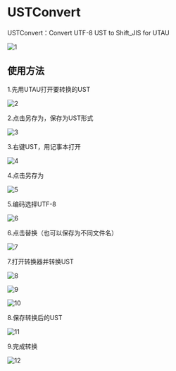 # USTConvert
USTConvert：Convert UTF-8 UST to Shift_JIS for UTAU

![1](https://raw.githubusercontent.com/740291272/USTConvert/master/pic/1.png)

## 使用方法

1.先用UTAU打开要转换的UST

![2](https://raw.githubusercontent.com/740291272/USTConvert/master/pic/2.png)

2.点击另存为，保存为UST形式

![3](https://raw.githubusercontent.com/740291272/USTConvert/master/pic/.png)

3.右键UST，用记事本打开

![4](https://raw.githubusercontent.com/740291272/USTConvert/master/pic/4.png)

4.点击另存为

![5](https://raw.githubusercontent.com/740291272/USTConvert/master/pic/5.png)

5.编码选择UTF-8

![6](https://raw.githubusercontent.com/740291272/USTConvert/master/pic/6.png)

6.点击替换（也可以保存为不同文件名）

![7](https://raw.githubusercontent.com/740291272/USTConvert/master/pic/7.png)

7.打开转换器并转换UST

![8](https://raw.githubusercontent.com/740291272/USTConvert/master/pic/8.png)

![9](https://raw.githubusercontent.com/740291272/USTConvert/master/pic/9.png)

![10](https://raw.githubusercontent.com/740291272/USTConvert/master/pic/10.png)

8.保存转换后的UST

![11](https://raw.githubusercontent.com/740291272/USTConvert/master/pic/11.png)

9.完成转换

![12](https://raw.githubusercontent.com/740291272/USTConvert/master/pic/12.png)
